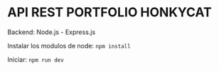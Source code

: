 # API REST PORTFOLIO HONKYCAT

Backend: Node.js - Express.js

Instalar los modulos de node: ```npm install```

Iniciar: ```npm run dev```